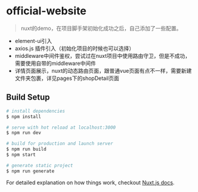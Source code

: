 # official-website

>  nuxt的demo，在项目脚手架初始化成功之后，自己添加了一些配置。
* element-ui引入
* axios.js 插件引入（初始化项目的时候也可以选择）
* middleware中间件鉴权，尝试过在nuxt项目中使用路由守卫，但是不成功，需要使用自带的middleware中间件
* 详情页面展示，nuxt的动态路由页面，跟普通vue页面有点不一样，需要新建文件夹包裹，详见pages下的shopDetail页面



## Build Setup

``` bash
# install dependencies
$ npm install

# serve with hot reload at localhost:3000
$ npm run dev

# build for production and launch server
$ npm run build
$ npm start

# generate static project
$ npm run generate
```

For detailed explanation on how things work, checkout [Nuxt.js docs](https://nuxtjs.org).
